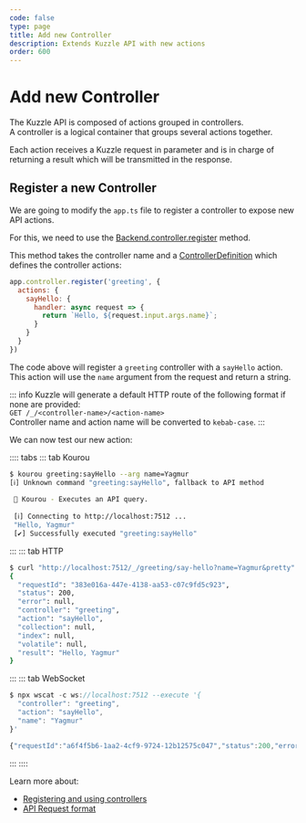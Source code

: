 ```yaml
---
code: false
type: page
title: Add new Controller
description: Extends Kuzzle API with new actions
order: 600
---
```


# Add new Controller

The Kuzzle API is composed of actions grouped in controllers.  
A controller is a logical container that groups several actions together.

Each action receives a Kuzzle request in parameter and is in charge of returning a result which will be transmitted in the response.

## Register a new Controller

We are going to modify the `app.ts` file to register a controller to expose new API actions.

For this, we need to use the [Backend.controller.register](/core/2/some-link) method.

This method takes the controller name and a [ControllerDefinition](/core/2/api/some-link) which defines the controller actions:


```js
app.controller.register('greeting', {
  actions: {
    sayHello: {
      handler: async request => {
        return `Hello, ${request.input.args.name}`;
      }
    }
  }
})
```

The code above will register a `greeting` controller with a `sayHello` action.  
This action will use the `name` argument from the request and return a string.  

::: info
Kuzzle will generate a default HTTP route of the following format if none are provided:   
`GET /_/<controller-name>/<action-name>`  
Controller name and action name will be converted to `kebab-case`.
:::

We can now test our new action:

:::: tabs
::: tab Kourou

```bash
$ kourou greeting:sayHello --arg name=Yagmur
[ℹ] Unknown command "greeting:sayHello", fallback to API method
 
 🚀 Kourou - Executes an API query.
 
 [ℹ] Connecting to http://localhost:7512 ...
 "Hello, Yagmur"
 [✔] Successfully executed "greeting:sayHello"
```

:::
::: tab HTTP

```bash
$ curl "http://localhost:7512/_/greeting/say-hello?name=Yagmur&pretty"
{
  "requestId": "383e016a-447e-4138-aa53-c07c9fd5c923",
  "status": 200,
  "error": null,
  "controller": "greeting",
  "action": "sayHello",
  "collection": null,
  "index": null,
  "volatile": null,
  "result": "Hello, Yagmur"
}
```

:::
::: tab WebSocket

```js
$ npx wscat -c ws://localhost:7512 --execute '{
  "controller": "greeting",
  "action": "sayHello",
  "name": "Yagmur"
}'

{"requestId":"a6f4f5b6-1aa2-4cf9-9724-12b12575c047","status":200,"error":null,"controller":"greeting","action":"sayHello","collection":null,"index":null,"volatile":null,"result":"Hello, Yagmur","room":"a6f4f5b6-1aa2-4cf9-9724-12b12575c047"}
```

:::
::::


Learn more about:
 - [Registering and using controllers](/core/2/some-link)
 - [API Request format](/core/2/some-link)